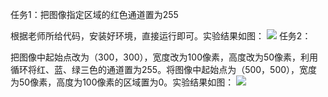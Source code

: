 任务1：把图像指定区域的红色通道置为255

根据老师所给代码，安装好环境，直接运行即可。实验结果如图：
![](http://ww1.sinaimg.cn/large/006UxyUIly1fwwevw3ni5j30og0hjgnu.jpg)
任务2：

把图像中起始点改为（300，300），宽度改为100像素，高度改为50像素，利用循环将红、蓝、绿三色的通道置为255。将图像中起始点为（500，500），宽度为50像素，高度为100像素的区域置为0。实验结果如图：
![](http://ww1.sinaimg.cn/large/006UxyUIly1fwwew4e5o4j30o90hi0uw.jpg)

